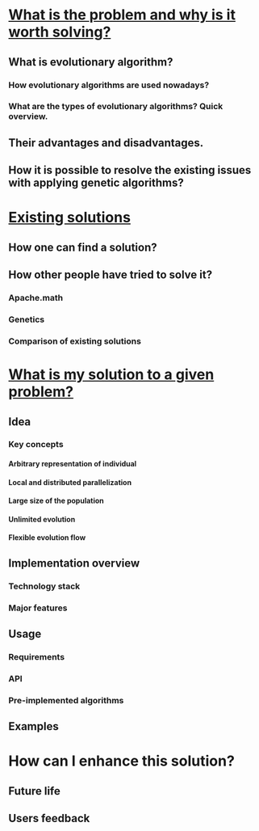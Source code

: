 # [What is the problem and why is it worth solving?](1/1.md)

## What is evolutionary algorithm?
### How evolutionary algorithms are used nowadays?
### What are the types of evolutionary algorithms? Quick overview.

## Their advantages and disadvantages.

## How it is possible to resolve the existing issues with applying genetic algorithms?


# [Existing solutions](2/2.md)

## How one can find a solution?

## How other people have tried to solve it?
### Apache.math
### Genetics
### Comparison of existing solutions


# [What is my solution to a given problem?](3/3.md)

## Idea

### Key concepts 

#### Arbitrary representation of individual
#### Local and distributed parallelization
#### Large size of the population
#### Unlimited evolution
#### Flexible evolution flow

## Implementation overview

### Technology stack
### Major features

## Usage

### Requirements
### API
### Pre-implemented algorithms

## Examples


# How can I enhance this solution?

## Future life

## Users feedback